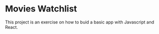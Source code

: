 # Movies Watchlist

This project is an exercise on how to buid a basic app with Javascript and React.
